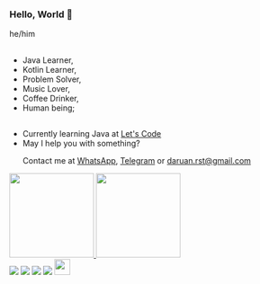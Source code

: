 ### Hello, World 👋

he/him

##

- Java Learner,
- Kotlin Learner, 
- Problem Solver, 
- Music Lover, 
- Coffee Drinker,
- Human being;
 
##

- Currently learning Java at [Let's Code](https://letscode.com.br/)
- May I help you with something? <p> Contact me at [WhatsApp](https://api.whatsapp.com/send?phone=5562984370505), [Telegram](https://t.me/Daruan) or daruan.rst@gmail.com </p>



 <div>
  <a href="https://github.com/daruan-rst">
  <img height="150em" src="https://github-readme-stats.vercel.app/api?username=daruan-rst&show_icons=true&theme=dark&include_all_commits=true&count_private=true"/>
  <img height="150em" src="https://github-readme-stats.vercel.app/api/top-langs/?username=daruan-rst&amp;layout=compact&amp;langs_count=7&amp;theme=dark" >

<div>
<a href = "mailto:daruan.rst@gmail.com"><img src="https://img.shields.io/badge/-Gmail-%23333?style=for-the-badge&logo=gmail&logoColor=white" target="_blank"></a>
  <a href="https://www.linkedin.com/in/daruanrodrigues/" target="_blank"><img src="https://img.shields.io/badge/-LinkedIn-%230077B5?style=for-the-badge&logo=linkedin&logoColor=white" target="_blank"></a>
    <a href="https://open.spotify.com/user/daruan1?si=ec522ce90adc45d5" target="_blank"><img src="https://img.shields.io/badge/Spotify-1ED760?&style=for-the-badge&logo=spotify&logoColor=white" target="_blank"></a>
    <a href=https://www.last.fm/user/Daruan_rst target="_blank"><img src="https://img.shields.io/badge/-LastFm-CC342D?style=for-the-badge&logo=last.fm&logoColor=white" target="_blank"></a>
    <img img height="28em" src="https://komarev.com/ghpvc/?username=daruan-rst&color=blue" alt="" /> 
</div>

